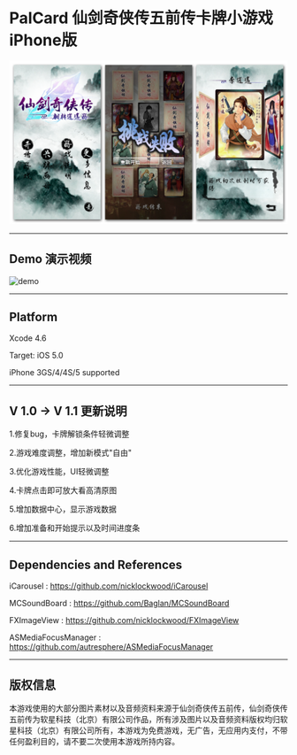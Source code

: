 PalCard 仙剑奇侠传五前传卡牌小游戏iPhone版
====================================

![Hero](ScreenShots/hero.png?raw=true)

--------------------------------
## Demo 演示视频

![demo](ScreenShots/demo.gif?raw=true)

--------------------------------

## Platform

Xcode 4.6

Target: iOS 5.0

iPhone 3GS/4/4S/5 supported

--------------------------------

## V 1.0 -> V 1.1 更新说明

1.修复bug，卡牌解锁条件轻微调整

2.游戏难度调整，增加新模式"自由"

3.优化游戏性能，UI轻微调整

4.卡牌点击即可放大看高清原图

5.增加数据中心，显示游戏数据

6.增加准备和开始提示以及时间进度条

--------------------------------

## Dependencies and References


iCarousel : https://github.com/nicklockwood/iCarousel

MCSoundBoard : https://github.com/Baglan/MCSoundBoard

FXImageView : https://github.com/nicklockwood/FXImageView

ASMediaFocusManager : https://github.com/autresphere/ASMediaFocusManager

--------------------------------

## 版权信息

本游戏使用的大部分图片素材以及音频资料来源于仙剑奇侠传五前传，仙剑奇侠传五前传为软星科技（北京）有限公司作品，所有涉及图片以及音频资料版权均归软星科技（北京）有限公司所有，本游戏为免费游戏，无广告，无应用内支付，不带任何盈利目的，请不要二次使用本游戏所持内容。


